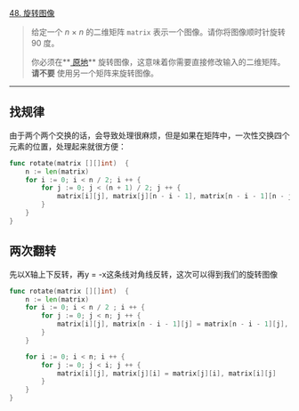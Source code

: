 [48. 旋转图像](https://leetcode.cn/problems/rotate-image/)

> 给定一个 *n* × *n* 的二维矩阵 `matrix` 表示一个图像。请你将图像顺时针旋转 90 度。
>
> 你必须在**[ 原地](https://baike.baidu.com/item/原地算法)** 旋转图像，这意味着你需要直接修改输入的二维矩阵。**请不要** 使用另一个矩阵来旋转图像。

---

## 找规律

由于两个两个交换的话，会导致处理很麻烦，但是如果在矩阵中，一次性交换四个元素的位置，处理起来就很方便：

```go
func rotate(matrix [][]int)  {
    n := len(matrix)
    for i := 0; i < n / 2; i ++ {
        for j := 0; j < (n + 1) / 2; j ++ {
            matrix[i][j], matrix[j][n - i - 1], matrix[n - i - 1][n - j - 1], matrix[n - j - 1][i] =  matrix[n - j - 1][i], matrix[i][j], matrix[j][n - i - 1], matrix[n - i - 1][n - j - 1]
        }
    }
}

```

## 两次翻转

先以X轴上下反转，再y = -x这条线对角线反转，这次可以得到我们的旋转图像

```go
func rotate(matrix [][]int)  {
    n := len(matrix)
    for i := 0; i < n / 2 ; i ++ {
        for j := 0; j < n; j ++ {
            matrix[i][j], matrix[n - i - 1][j] = matrix[n - i - 1][j], matrix[i][j]
        }
    }

    for i := 0; i < n; i ++ {
        for j := 0; j < i; j ++ {
            matrix[i][j], matrix[j][i] = matrix[j][i], matrix[i][j]
        }
    }
}
```

